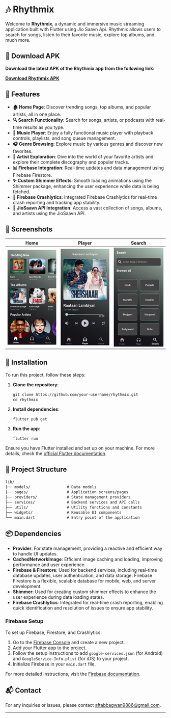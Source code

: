 # 🎶 Rhythmix

Welcome to **Rhythmix**, a dynamic and immersive music streaming application built with Flutter using Jio Saavn Api. Rhythmix allows users to search for songs, listen to their favorite music, explore top albums, and much more.

## 📲 Download APK

**Download the latest APK of the Rhythmix app from the following link:**

[**Download Rhythmix APK**](https://drive.google.com/file/d/1zmdNhQNRonf15yXFCoyKVfSKeb8a4jwP/view?usp=sharing)

## 🌟 Features

- **🏠 Home Page**: Discover trending songs, top albums, and popular artists, all in one place.
- **🔍 Search Functionality**: Search for songs, artists, or podcasts with real-time results as you type.
- **🎵 Music Player**: Enjoy a fully functional music player with playback controls, playlists, and song queue management.
- **🎧 Genre Browsing**: Explore music by various genres and discover new favorites.
- **🎤 Artist Exploration**: Dive into the world of your favorite artists and explore their complete discography and popular tracks.
- **📊 Firebase Integration**: Real-time updates and data management using Firebase Firestore.
- **✨ Custom Shimmer Effects**: Smooth loading animations using the Shimmer package, enhancing the user experience while data is being fetched.
- **🚨 Firebase Crashlytics**: Integrated Firebase Crashlytics for real-time crash reporting and tracking app stability.
- **🎵 JioSaavn API Integration**: Access a vast collection of songs, albums, and artists using the JioSaavn API.

## 📸 Screenshots

Home             |  Player         |  Search
:-------------------------:|:-------------------------:|:-------------------------:
![Home Screen](screenshots/home.jpg)  |   ![Player Screen](screenshots/player.jpg)  |  ![Search Screen](screenshots/search.jpg)


## 🚀 Installation

To run this project, follow these steps:

1. **Clone the repository**:
   ```
   git clone https://github.com/your-username/rhythmix.git
   cd rhythmix
   ```

2. **Install dependencies**:
   ```
   flutter pub get
   ```

3. **Run the app**:
   ```
   flutter run
   ```

Ensure you have Flutter installed and set up on your machine. For more details, check the [official Flutter documentation](https://flutter.dev/docs/get-started/install).

## 📂 Project Structure

```
lib/
├── models/                # Data models
├── pages/                 # Application screens/pages
├── providers/             # State management providers
├── services/              # Backend services and API calls
├── utils/                 # Utility functions and constants
├── widgets/               # Reusable UI components
└── main.dart              # Entry point of the application
```

## 📦 Dependencies

- **Provider**: For state management, providing a reactive and efficient way to handle UI updates.
- **CachedNetworkImage**: Efficient image caching and loading, improving performance and user experience.
- **Firebase & Firestore**: Used for backend services, including real-time database updates, user authentication, and data storage. Firebase Firestore is a flexible, scalable database for mobile, web, and server development.
- **Shimmer**: Used for creating custom shimmer effects to enhance the user experience during data loading states.
- **Firebase Crashlytics**: Integrated for real-time crash reporting, enabling quick identification and resolution of issues to ensure app stability.

### Firebase Setup

To set up Firebase, Firestore, and Crashlytics:

1. Go to the [Firebase Console](https://console.firebase.google.com/) and create a new project.
2. Add your Flutter app to the project.
3. Follow the setup instructions to add `google-services.json` (for Android) and `GoogleService-Info.plist` (for iOS) to your project.
4. Initialize Firebase in your `main.dart` file.

For more detailed instructions, visit the [Firebase documentation](https://firebase.google.com/docs/flutter/setup).

## 📬 Contact

For any inquiries or issues, please contact [aftabbagwan9886@gmail.com](mailto:aftabbagwan9886@gmail.com).

---